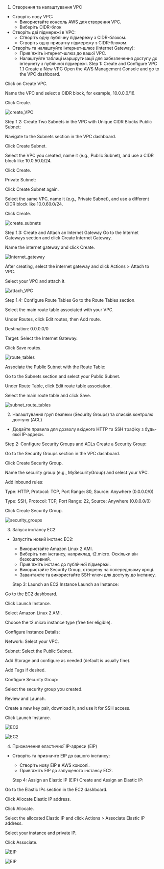 1. Створення та налаштування VPC

* Створіть нову VPC:
  * Використайте консоль AWS для створення VPC.
  * Виберіть CIDR-блок
* Створіть дві підмережі в VPC:
  * Створіть одну публічну підмережу з CIDR-блоком.
  * Створіть одну приватну підмережу з CIDR-блоком.
* Створіть та налаштуйте інтернет-шлюз (Internet Gateway):
  * Прив'яжіть інтернет-шлюз до вашої VPC.
  * Налаштуйте таблиці маршрутизації для забезпечення доступу до інтернету з публічної підмережі.
Step 1: Create and Configure VPC
1.1 Create a New VPC
Open the AWS Management Console and go to the VPC dashboard.

Click on Create VPC.

Name the VPC and select a CIDR block, for example, 10.0.0.0/16.

Click Create.

![create_VPC](images/01_AWS_basics_1_1_create_VPC.jpg)


Step 1.2: Create Two Subnets in the VPC with Unique CIDR Blocks
Public Subnet:

Navigate to the Subnets section in the VPC dashboard.

Click Create Subnet.

Select the VPC you created, name it (e.g., Public Subnet), and use a CIDR block like 10.0.50.0/24.

Click Create.

Private Subnet:

Click Create Subnet again.

Select the same VPC, name it (e.g., Private Subnet), and use a different CIDR block like 10.0.60.0/24.

Click Create.


![create_subnets](images/02_AWS_basics_1_2_create_subnets.jpg)

Step 1.3: Create and Attach an Internet Gateway
Go to the Internet Gateways section and click Create Internet Gateway.

Name the internet gateway and click Create.

![Internet_gateway](images/03_AWS_basics_1_3_Internet_gateway.jpg)

After creating, select the internet gateway and click Actions > Attach to VPC.

Select your VPC and attach it.

![attach_VPC](images/04_AWS_basics_1_3_Internet_gateway_attach_VPC.jpg)

Step 1.4: Configure Route Tables
Go to the Route Tables section.

Select the main route table associated with your VPC.

Under Routes, click Edit routes, then Add route.

Destination: 0.0.0.0/0

Target: Select the Internet Gateway.

Click Save routes.

![route_tables](images/05_AWS_basics_1_4_Internet_gateway_route_tables.jpg)


Associate the Public Subnet with the Route Table:

Go to the Subnets section and select your Public Subnet.

Under Route Table, click Edit route table association.

Select the main route table and click Save.

![subnet_route_tables](images/06_AWS_basics_1_4_assotiate_public_subnet_route_tables.jpg)


2. Налаштування груп безпеки (Security Groups) та списків контролю доступу (ACL)

* Додайте правила для дозволу вхідного HTTP та SSH трафіку з будь-якої IP-адреси.

Step 2: Configure Security Groups and ACLs
Create a Security Group:

Go to the Security Groups section in the VPC dashboard.

Click Create Security Group.

Name the security group (e.g., MySecurityGroup) and select your VPC.

Add inbound rules:

Type: HTTP, Protocol: TCP, Port Range: 80, Source: Anywhere (0.0.0.0/0)

Type: SSH, Protocol: TCP, Port Range: 22, Source: Anywhere (0.0.0.0/0)

Click Create Security Group.

![security_groups](images/07_AWS_basics_2_security_groups.jpg)


3. Запуск інстансу EC2

* Запустіть новий інстанс EC2:
  * Використайте Amazon Linux 2 AMI.
  * Виберіть тип інстансу, наприклад, t2.micro. Оскільки він безкоштовний.
  * Прив'яжіть інстанс до публічної підмережі.
  * Використайте Security Group, створену на попередньому кроці.
  * Завантажте та використайте SSH-ключ для доступу до інстансу.
  
  Step 3: Launch an EC2 Instance
Launch an Instance:

Go to the EC2 dashboard.

Click Launch Instance.

Select Amazon Linux 2 AMI.

Choose the t2.micro instance type (free tier eligible).

Configure Instance Details:

Network: Select your VPC.

Subnet: Select the Public Subnet.

Add Storage and configure as needed (default is usually fine).

Add Tags if desired.

Configure Security Group:

Select the security group you created.

Review and Launch.

Create a new key pair, download it, and use it for SSH access.

Click Launch Instance.

![EC2](images/08_AWS_basics_3_EC2.jpg)

![EC2](images/09_AWS_basics_3_EC2.jpg)


4. Призначення еластичної IP-адреси (EIP)

* Створіть та призначте EIP до вашого інстансу:
  * Створіть нову EIP в AWS консолі.
  * Прив'яжіть EIP до запущеного інстансу EC2.
  
  Step 4: Assign an Elastic IP (EIP)
Create and Assign an Elastic IP:

Go to the Elastic IPs section in the EC2 dashboard.

Click Allocate Elastic IP address.

Click Allocate.

Select the allocated Elastic IP and click Actions > Associate Elastic IP address.

Select your instance and private IP.

Click Associate.

![EIP](images/10_AWS_basics_4_EIP.jpg)

![EIP](images/11_AWS_basics_4_EIP.jpg)
